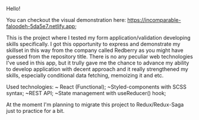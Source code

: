 Hello!

You can checkout the visual demonstration here: https://incomparable-faloodeh-5da5e7.netlify.app;

This is the project where I tested my form application/validation developing skills specifically. I got this opportunity to express and demonstrate my skillset in this way from the company called Redberry as you might have guessed from the repository title. There is no any peculiar web technologies I've used in this app, but it trully gave me the chance to advance my ability to develop application with decent approach and it really strengthened my skills, especially conditional data fetching, memoizing it and etc.

Used technologies:
~ React (Functional);
~Styled-components with SCSS syntax;
~REST API;
~State management with useReducer() hook;

At the moment I'm planning to migrate this project to Redux/Redux-Saga just to practice for a bit.
